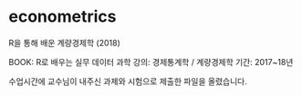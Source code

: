 # econometrics
R을 통해 배운 계량경제학 (2018)

BOOK: R로 배우는 실무 데이터 과학
강의: 경제통계학 / 계량경제학
기간: 2017~18년

수업시간에 교수님이 내주신 과제와 시험으로 제출한 파일을 올렸습니다.

